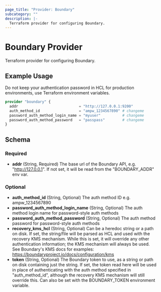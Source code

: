 ```yaml
---
page_title: "Provider: Boundary"
subcategory: ""
description: |-
  Terraform provider for configuring Boundary.
---
```


# Boundary Provider

Terraform provider for configuring Boundary.

## Example Usage

Do not keep your authentication password in HCL for production environments, use Terraform environment variables.

```terraform
provider "boundary" {
  addr                            = "http://127.0.0.1:9200"
  auth_method_id                  = "ampw_1234567890" # changeme
  password_auth_method_login_name = "myuser"          # changeme
  password_auth_method_password   = "passpass"        # changeme
}
```

## Schema

### Required

- **addr** (String, Required) The base url of the Boundary API, e.g. "http://127.0.0.1". If not set, it will be read from the "BOUNDARY_ADDR" env var.

### Optional

- **auth_method_id** (String, Optional) The auth method ID e.g. ampw_1234567890
- **password_auth_method_login_name** (String, Optional) The auth method login name for password-style auth methods
- **password_auth_method_password** (String, Optional) The auth method password for password-style auth methods
- **recovery_kms_hcl** (String, Optional) Can be a heredoc string or a path on disk. If set, the string/file will be parsed as HCL and used with the recovery KMS mechanism. While this is set, it will override any other authentication information; the KMS mechanism will always be used. See Boundary's KMS docs for examples: https://boundaryproject.io/docs/configuration/kms
- **token** (String, Optional) The Boundary token to use, as a string or path on disk containing just the string. If set, the token read here will be used in place of authenticating with the auth method specified in "auth_method_id", although the recovery KMS mechanism will still override this. Can also be set with the BOUNDARY_TOKEN environment variable.
